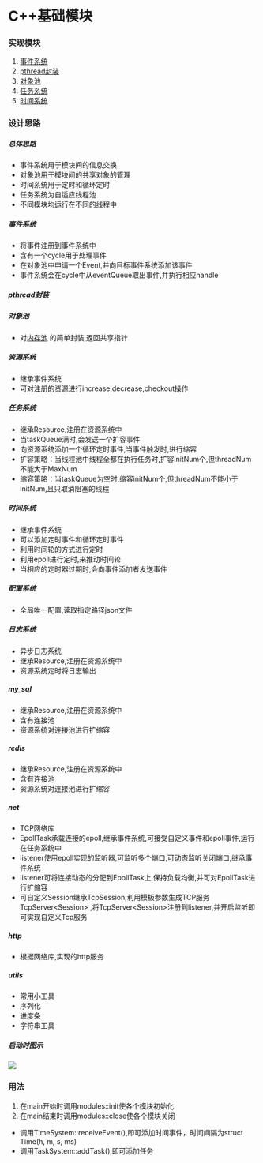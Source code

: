 # C++基础模块
### 实现模块
1. [事件系统](#事件系统)
2. [pthread封装](https://github.com/Li-TianCheng/LibPthread)
3. [对象池](#对象池)
4. [任务系统](#任务系统)
5. [时间系统](#时间系统)
### 设计思路
##### 总体思路
* 事件系统用于模块间的信息交换
* 对象池用于模块间的共享对象的管理
* 时间系统用于定时和循环定时
* 任务系统为自适应线程池
* 不同模块均运行在不同的线程中
##### 事件系统
* 将事件注册到事件系统中
* 含有一个cycle用于处理事件
* 在对象池中申请一个Event,并向目标事件系统添加该事件
* 事件系统会在cycle中从eventQueue取出事件,并执行相应handle
##### [pthread封装](https://github.com/Li-TianCheng/LibPthread)
##### 对象池
* 对[内存池](https://github.com/Li-TianCheng/MemPool) 的简单封装,返回共享指针
##### 资源系统
* 继承事件系统
* 可对注册的资源进行increase,decrease,checkout操作
##### 任务系统
* 继承Resource,注册在资源系统中
* 当taskQueue满时,会发送一个扩容事件
* 向资源系统添加一个循环定时事件,当事件触发时,进行缩容
* 扩容策略：当线程池中线程全都在执行任务时,扩容initNum个,但threadNum不能大于MaxNum
* 缩容策略：当taskQueue为空时,缩容initNum个,但threadNum不能小于initNum,且只取消阻塞的线程
##### 时间系统
* 继承事件系统
* 可以添加定时事件和循环定时事件
* 利用时间轮的方式进行定时
* 利用epoll进行定时,来推动时间轮
* 当相应的定时器过期时,会向事件添加者发送事件
##### 配置系统
* 全局唯一配置,读取指定路径json文件
##### 日志系统
* 异步日志系统
* 继承Resource,注册在资源系统中
* 资源系统定时将日志输出
##### my_sql
* 继承Resource,注册在资源系统中
* 含有连接池
* 资源系统对连接池进行扩缩容
##### redis
* 继承Resource,注册在资源系统中
* 含有连接池
* 资源系统对连接池进行扩缩容
##### net
* TCP网络库
* EpollTask承载连接的epoll,继承事件系统,可接受自定义事件和epoll事件,运行在任务系统中
* listener使用epoll实现的监听器,可监听多个端口,可动态监听关闭端口,继承事件系统
* listener可将连接动态的分配到EpollTask上,保持负载均衡,并可对EpollTask进行扩缩容
* 可自定义Session继承TcpSession,利用模板参数生成TCP服务TcpServer&lt;Session&gt; ,将TcpServer&lt;Session&gt;注册到listener,并开启监听即可实现自定义Tcp服务
##### http
* 根据网络库,实现的http服务
##### utils
* 常用小工具
* 序列化
* 进度条
* 字符串工具
##### 启动时图示
![](https://github.com/Li-TianCheng/modules/blob/main/modules.png)
### 用法
1. 在main开始时调用modules::init使各个模块初始化
2. 在main结束时调用modules::close使各个模块关闭
* 调用TimeSystem::receiveEvent(),即可添加时间事件，时间间隔为struct Time(h, m, s, ms)
* 调用TaskSystem::addTask(),即可添加任务
